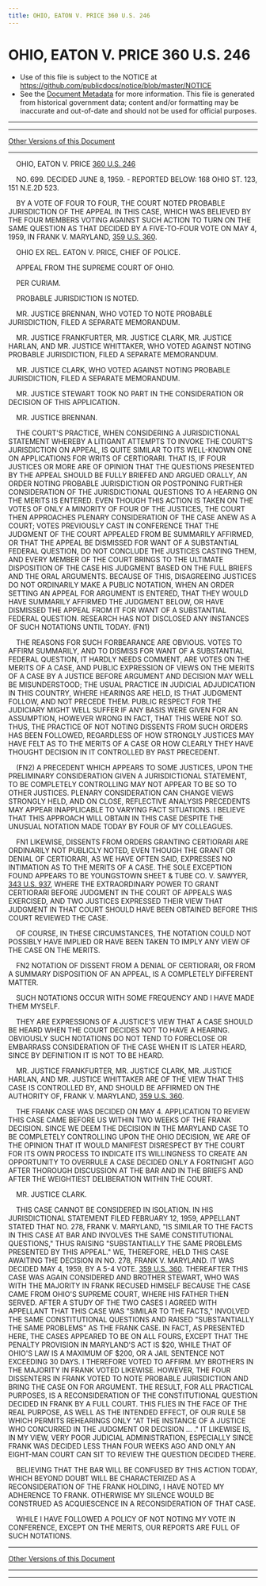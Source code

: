 ```yaml
---
title: OHIO, EATON V. PRICE 360 U.S. 246
---
```


# OHIO, EATON V. PRICE 360 U.S. 246

* Use of this file is subject to the NOTICE at https://github.com/publicdocs/notice/blob/master/NOTICE
* See the [Document Metadata](../../../index.md) for more information.
  This file is generated from historical government data; content and/or formatting may be inaccurate and out-of-date and should not be used for official purposes.

----------
----------

[Other Versions of this Document](https://publicdocs.github.io/go/links?ns=uslm-x&ref=%2Fus%2Fcourts%2Fscotus%2FusReporter%2F360%2F246)

----------

    OHIO, EATON V. PRICE [360 U.S. 246][/us/courts/scotus/usReporter/360/246]

    NO. 699.  DECIDED JUNE 8, 1959.  - REPORTED BELOW:  168 OHIO ST. 123, 151 N.E.2D 523.

    BY A VOTE OF FOUR TO FOUR, THE COURT NOTED PROBABLE JURISDICTION OF THE APPEAL IN THIS CASE, WHICH WAS BELIEVED BY THE FOUR MEMBERS VOTING AGAINST SUCH ACTION TO TURN ON THE SAME QUESTION AS THAT DECIDED BY A FIVE-TO-FOUR VOTE ON MAY 4, 1959, IN FRANK V. MARYLAND, [359 U.S. 360][/us/courts/scotus/usReporter/359/360].

    OHIO EX REL. EATON V. PRICE, CHIEF OF POLICE.

    APPEAL FROM THE SUPREME COURT OF OHIO.

    PER CURIAM.

    PROBABLE JURISDICTION IS NOTED.

    MR. JUSTICE BRENNAN, WHO VOTED TO NOTE PROBABLE JURISDICTION, FILED A SEPARATE MEMORANDUM.

    MR. JUSTICE FRANKFURTER, MR. JUSTICE CLARK, MR. JUSTICE HARLAN, AND MR. JUSTICE WHITTAKER, WHO VOTED AGAINST NOTING PROBABLE JURISDICTION, FILED A SEPARATE MEMORANDUM.

    MR. JUSTICE CLARK, WHO VOTED AGAINST NOTING PROBABLE JURISDICTION, FILED A SEPARATE MEMORANDUM.

    MR. JUSTICE STEWART TOOK NO PART IN THE CONSIDERATION OR DECISION OF THIS APPLICATION.

    MR. JUSTICE BRENNAN.

    THE COURT'S PRACTICE, WHEN CONSIDERING A JURISDICTIONAL STATEMENT WHEREBY A LITIGANT ATTEMPTS TO INVOKE THE COURT'S JURISDICTION ON APPEAL, IS QUITE SIMILAR TO ITS WELL-KNOWN ONE ON APPLICATIONS FOR WRITS OF CERTIORARI.  THAT IS, IF FOUR JUSTICES OR MORE ARE OF OPINION THAT THE QUESTIONS PRESENTED BY THE APPEAL SHOULD BE FULLY BRIEFED AND ARGUED ORALLY, AN ORDER NOTING PROBABLE JURISDICTION OR POSTPONING FURTHER CONSIDERATION OF THE JURISDICTIONAL QUESTIONS TO A HEARING ON THE MERITS IS ENTERED.  EVEN THOUGH THIS ACTION IS TAKEN ON THE VOTES OF ONLY A MINORITY OF FOUR OF THE JUSTICES, THE COURT THEN APPROACHES PLENARY CONSIDERATION OF THE CASE ANEW AS A COURT; VOTES PREVIOUSLY CAST IN CONFERENCE THAT THE JUDGMENT OF THE COURT APPEALED FROM BE SUMMARILY AFFIRMED, OR THAT THE APPEAL BE DISMISSED FOR WANT OF A SUBSTANTIAL FEDERAL QUESTION, DO NOT CONCLUDE THE JUSTICES CASTING THEM, AND EVERY MEMBER OF THE COURT BRINGS TO THE ULTIMATE DISPOSITION OF THE CASE HIS JUDGMENT BASED ON THE FULL BRIEFS AND THE ORAL ARGUMENTS.  BECAUSE OF THIS, DISAGREEING JUSTICES DO NOT ORDINARILY MAKE A PUBLIC NOTATION, WHEN AN ORDER SETTING AN APPEAL FOR ARGUMENT IS ENTERED, THAT THEY WOULD HAVE SUMMARILY AFFIRMED THE JUDGMENT BELOW, OR HAVE DISMISSED THE APPEAL FROM IT FOR WANT OF A SUBSTANTIAL FEDERAL QUESTION.  RESEARCH HAS NOT DISCLOSED ANY INSTANCES OF SUCH NOTATIONS UNTIL TODAY.  (FN1)

    THE REASONS FOR SUCH FORBEARANCE ARE OBVIOUS.  VOTES TO AFFIRM SUMMARILY, AND TO DISMISS FOR WANT OF A SUBSTANTIAL FEDERAL QUESTION, IT HARDLY NEEDS COMMENT, ARE VOTES ON THE MERITS OF A CASE, AND PUBLIC EXPRESSION OF VIEWS ON THE MERITS OF A CASE BY A JUSTICE BEFORE ARGUMENT AND DECISION MAY WELL BE MISUNDERSTOOD; THE USUAL PRACTICE IN JUDICIAL ADJUDICATION IN THIS COUNTRY, WHERE HEARINGS ARE HELD, IS THAT JUDGMENT FOLLOW, AND NOT PRECEDE THEM.  PUBLIC RESPECT FOR THE JUDICIARY MIGHT WELL SUFFER IF ANY BASIS WERE GIVEN FOR AN ASSUMPTION, HOWEVER WRONG IN FACT, THAT THIS WERE NOT SO.  THUS, THE PRACTICE OF NOT NOTING DISSENTS FROM SUCH ORDERS HAS BEEN FOLLOWED, REGARDLESS OF HOW STRONGLY JUSTICES MAY HAVE FELT AS TO THE MERITS OF A CASE OR HOW CLEARLY THEY HAVE THOUGHT DECISION IN IT CONTROLLED BY PAST PRECEDENT.

    (FN2)  A PRECEDENT WHICH APPEARS TO SOME JUSTICES, UPON THE PRELIMINARY CONSIDERATION GIVEN A JURISDICTIONAL STATEMENT, TO BE COMPLETELY CONTROLLING MAY NOT APPEAR TO BE SO TO OTHER JUSTICES.  PLENARY CONSIDERATION CAN CHANGE VIEWS STRONGLY HELD, AND ON CLOSE, REFLECTIVE ANALYSIS PRECEDENTS MAY APPEAR INAPPLICABLE TO VARYING FACT SITUATIONS.  I BELIEVE THAT THIS APPROACH WILL OBTAIN IN THIS CASE DESPITE THE UNUSUAL NOTATION MADE TODAY BY FOUR OF MY COLLEAGUES.

    FN1  LIKEWISE, DISSENTS FROM ORDERS GRANTING CERTIORARI ARE ORDINARILY NOT PUBLICLY NOTED, EVEN THOUGH THE GRANT OR DENIAL OF CERTIORARI, AS WE HAVE OFTEN SAID, EXPRESSES NO INTIMATION AS TO THE MERITS OF A CASE.  THE SOLE EXCEPTION FOUND APPEARS TO BE YOUNGSTOWN SHEET & TUBE CO. V. SAWYER, [343 U.S. 937][/us/courts/scotus/usReporter/343/937], WHERE THE EXTRAORDINARY POWER TO GRANT CERTIORARI BEFORE JUDGMENT IN THE COURT OF APPEALS WAS EXERCISED, AND TWO JUSTICES EXPRESSED THEIR VIEW THAT JUDGMENT IN THAT COURT SHOULD HAVE BEEN OBTAINED BEFORE THIS COURT REVIEWED THE CASE.

    OF COURSE, IN THESE CIRCUMSTANCES, THE NOTATION COULD NOT POSSIBLY HAVE IMPLIED OR HAVE BEEN TAKEN TO IMPLY ANY VIEW OF THE CASE ON THE MERITS.

    FN2  NOTATION OF DISSENT FROM A DENIAL OF CERTIORARI, OR FROM A SUMMARY DISPOSITION OF AN APPEAL, IS A COMPLETELY DIFFERENT MATTER.

    SUCH NOTATIONS OCCUR WITH SOME FREQUENCY AND I HAVE MADE THEM MYSELF.

    THEY ARE EXPRESSIONS OF A JUSTICE'S VIEW THAT A CASE SHOULD BE HEARD WHEN THE COURT DECIDES NOT TO HAVE A HEARING.  OBVIOUSLY SUCH NOTATIONS DO NOT TEND TO FORECLOSE OR EMBARRASS CONSIDERATION OF THE CASE WHEN IT IS LATER HEARD, SINCE BY DEFINITION IT IS NOT TO BE HEARD.

    MR. JUSTICE FRANKFURTER, MR. JUSTICE CLARK, MR. JUSTICE HARLAN, AND MR. JUSTICE WHITTAKER ARE OF THE VIEW THAT THIS CASE IS CONTROLLED BY, AND SHOULD BE AFFIRMED ON THE AUTHORITY OF, FRANK V. MARYLAND, [359 U.S. 360][/us/courts/scotus/usReporter/359/360].

    THE FRANK CASE WAS DECIDED ON MAY 4.  APPLICATION TO REVIEW THIS CASE CAME BEFORE US WITHIN TWO WEEKS OF THE FRANK DECISION.  SINCE WE DEEM THE DECISION IN THE MARYLAND CASE TO BE COMPLETELY CONTROLLING UPON THE OHIO DECISION, WE ARE OF THE OPINION THAT IT WOULD MANIFEST DISRESPECT BY THE COURT FOR ITS OWN PROCESS TO INDICATE ITS WILLINGNESS TO CREATE AN OPPORTUNITY TO OVERRULE A CASE DECIDED ONLY A FORTNIGHT AGO AFTER THOROUGH DISCUSSION AT THE BAR AND IN THE BRIEFS AND AFTER THE WEIGHTIEST DELIBERATION WITHIN THE COURT.

    MR. JUSTICE CLARK.

    THIS CASE CANNOT BE CONSIDERED IN ISOLATION.  IN HIS JURISDICTIONAL STATEMENT FILED FEBRUARY 12, 1959, APPELLANT STATED THAT NO. 278, FRANK V. MARYLAND, "IS SIMILAR TO THE FACTS IN THIS CASE AT BAR AND INVOLVES THE SAME CONSTITUTIONAL QUESTIONS," THUS RAISING "SUBSTANTIALLY THE SAME PROBLEMS PRESENTED BY THIS APPEAL."  WE, THEREFORE, HELD THIS CASE AWAITING THE DECISION IN NO. 278, FRANK V. MARYLAND.  IT WAS DECIDED MAY 4, 1959, BY A 5-4 VOTE.  [359 U.S. 360][/us/courts/scotus/usReporter/359/360].  THEREAFTER THIS CASE WAS AGAIN CONSIDERED AND BROTHER STEWART, WHO WAS WITH THE MAJORITY IN FRANK RECUSED HIMSELF BECAUSE THE CASE CAME FROM OHIO'S SUPREME COURT, WHERE HIS FATHER THEN SERVED.  AFTER A STUDY OF THE TWO CASES I AGREED WITH APPELLANT THAT THIS CASE WAS "SIMILAR TO THE FACTS," INVOLVED THE SAME CONSTITUTIONAL QUESTIONS AND RAISED "SUBSTANTIALLY THE SAME PROBLEMS" AS THE FRANK CASE.  IN FACT, AS PRESENTED HERE, THE CASES APPEARED TO BE ON ALL FOURS, EXCEPT THAT THE PENALTY PROVISION IN MARYLAND'S ACT IS $20, WHILE THAT OF OHIO'S LAW IS A MAXIMUM OF $200, OR A JAIL SENTENCE NOT EXCEEDING 30 DAYS.  I THEREFORE VOTED TO AFFIRM.  MY BROTHERS IN THE MAJORITY IN FRANK VOTED LIKEWISE.  HOWEVER, THE FOUR DISSENTERS IN FRANK VOTED TO NOTE PROBABLE JURISDICTION AND BRING THE CASE ON FOR ARGUMENT.  THE RESULT, FOR ALL PRACTICAL PURPOSES, IS A RECONSIDERATION OF THE CONSTITUTIONAL QUESTION DECIDED IN FRANK BY A FULL COURT.  THIS FLIES IN THE FACE OF THE REAL PURPOSE, AS WELL AS THE INTENDED EFFECT, OF OUR RULE 58 WHICH PERMITS REHEARINGS ONLY "AT THE INSTANCE OF A JUSTICE WHO CONCURRED IN THE JUDGMENT OR DECISION  ...  ."  IT LIKEWISE IS, IN MY VIEW, VERY POOR JUDICIAL ADMINISTRATION, ESPECIALLY SINCE FRANK WAS DECIDED LESS THAN FOUR WEEKS AGO AND ONLY AN EIGHT-MAN COURT CAN SIT TO REVIEW THE QUESTION DECIDED THERE.

    BELIEVING THAT THE BAR WILL BE CONFUSED BY THIS ACTION TODAY, WHICH BEYOND DOUBT WILL BE CHARACTERIZED AS A RECONSIDERATION OF THE FRANK HOLDING, I HAVE NOTED MY ADHERENCE TO FRANK.  OTHERWISE MY SILENCE WOULD BE CONSTRUED AS ACQUIESCENCE IN A RECONSIDERATION OF THAT CASE.

    WHILE I HAVE FOLLOWED A POLICY OF NOT NOTING MY VOTE IN CONFERENCE, EXCEPT ON THE MERITS, OUR REPORTS ARE FULL OF SUCH NOTATIONS.

----------

[Other Versions of this Document](https://publicdocs.github.io/go/links?ns=uslm-x&ref=%2Fus%2Fcourts%2Fscotus%2FusReporter%2F360%2F246)

----------
----------

[/us/courts/scotus/usReporter/360/246]: https://publicdocs.github.io/go/links?ns=uslm-x&ref=%2Fus%2Fcourts%2Fscotus%2FusReporter%2F360%2F246
[/us/courts/scotus/usReporter/359/360]: https://publicdocs.github.io/go/links?ns=uslm-x&ref=%2Fus%2Fcourts%2Fscotus%2FusReporter%2F359%2F360
[/us/courts/scotus/usReporter/343/937]: https://publicdocs.github.io/go/links?ns=uslm-x&ref=%2Fus%2Fcourts%2Fscotus%2FusReporter%2F343%2F937
[/us/courts/scotus/usReporter/359/360]: https://publicdocs.github.io/go/links?ns=uslm-x&ref=%2Fus%2Fcourts%2Fscotus%2FusReporter%2F359%2F360
[/us/courts/scotus/usReporter/359/360]: https://publicdocs.github.io/go/links?ns=uslm-x&ref=%2Fus%2Fcourts%2Fscotus%2FusReporter%2F359%2F360


